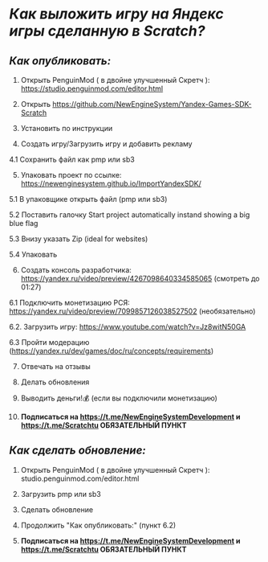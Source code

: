 # ***Как выложить игру на Яндекс игры сделанную в Scratch?***

## ***Как опубликовать:***
1. Открыть PenguinMod ( в двойне улучшенный Скретч ): https://studio.penguinmod.com/editor.html

2. Открыть https://github.com/NewEngineSystem/Yandex-Games-SDK-Scratch

3. Установить по инструкции

4. Создать игру/Загрузить игру и добавить рекламу

4.1 Сохранить файл как pmp или sb3

5. Упаковать проект по ссылке: https://newenginesystem.github.io/ImportYandexSDK/

5.1 В упаковщике открыть файл (pmp или sb3)

5.2 Поставить галочку Start project automatically instand showing a big blue flag

5.3 Внизу указать Zip (ideal for websites)

5.4 Упаковать

6. Создать консоль разработчика:
https://yandex.ru/video/preview/4267098640334585065 (смотреть до 01:27)

6.1 Подключить монетизацию РСЯ: https://yandex.ru/video/preview/7099857126038527502 (необязательно)

6.2. Загрузить игру: https://www.youtube.com/watch?v=Jz8witN50GA

6.3 Пройти модерацию (https://yandex.ru/dev/games/doc/ru/concepts/requirements)

7. Отвечать на отзывы

8. Делать обновления

9. Выводить деньги!💰 (если вы подключили монетизацию)

10. **Подписаться на https://t.me/NewEngineSystemDevelopment и https://t.me/Scratchtu 
ОБЯЗАТЕЛЬНЫЙ ПУНКТ**


## ***Как сделать обновление:***
1. Открыть PenguinMod ( в двойне улучшенный Скретч ): studio.penguinmod.com/editor.html

2. Загрузить pmp или sb3

3. Сделать обновление

4. Продолжить "Как опубликовать:" (пункт 6.2)

5. **Подписаться на https://t.me/NewEngineSystemDevelopment и https://t.me/Scratchtu
ОБЯЗАТЕЛЬНЫЙ ПУНКТ**
